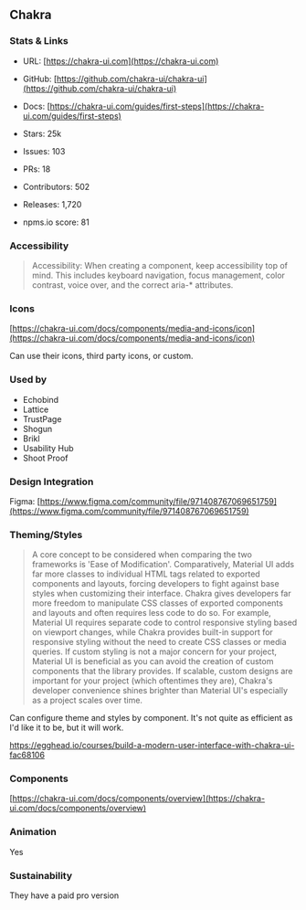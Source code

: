 ## Chakra

### Stats & Links

- URL: [https://chakra-ui.com](https://chakra-ui.com)
- GitHub: [https://github.com/chakra-ui/chakra-ui](https://github.com/chakra-ui/chakra-ui)
- Docs: [https://chakra-ui.com/guides/first-steps](https://chakra-ui.com/guides/first-steps)

- Stars: 25k
- Issues: 103
- PRs: 18
- Contributors: 502
- Releases: 1,720
- npms.io score: 81

### Accessibility

> Accessibility: When creating a component, keep accessibility top of mind. This includes keyboard navigation, focus management, color contrast, voice over, and the correct aria-\* attributes.

### Icons

[https://chakra-ui.com/docs/components/media-and-icons/icon](https://chakra-ui.com/docs/components/media-and-icons/icon)

Can use their icons, third party icons, or custom.

### Used by

- Echobind
- Lattice
- TrustPage
- Shogun
- Brikl
- Usability Hub
- Shoot Proof

### Design Integration

Figma: [https://www.figma.com/community/file/971408767069651759](https://www.figma.com/community/file/971408767069651759)

### Theming/Styles

> A core concept to be considered when comparing the two frameworks is 'Ease of Modification'. Comparatively, Material UI adds far more classes to individual HTML tags related to exported components and layouts, forcing developers to fight against base styles when customizing their interface. Chakra gives developers far more freedom to manipulate CSS classes of exported components and layouts and often requires less code to do so. For example, Material UI requires separate code to control responsive styling based on viewport changes, while Chakra provides built-in support for responsive styling without the need to create CSS classes or media queries. If custom styling is not a major concern for your project, Material UI is beneficial as you can avoid the creation of custom components that the library provides. If scalable, custom designs are important for your project (which oftentimes they are), Chakra's developer convenience shines brighter than Material UI's especially as a project scales over time.

Can configure theme and styles by component. It's not quite as efficient as I'd like it to be, but it will work.

https://egghead.io/courses/build-a-modern-user-interface-with-chakra-ui-fac68106

### Components

[https://chakra-ui.com/docs/components/overview](https://chakra-ui.com/docs/components/overview)

### Animation

Yes

### Sustainability

They have a paid pro version
